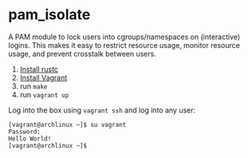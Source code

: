 # pam_isolate

A PAM module to lock users into cgroups/namespaces on (interactive) logins.
This makes it easy to restrict resource usage, monitor resource usage, and
prevent crosstalk between users.

1. [Install rustc](https://www.rust-lang.org/tools/install)
2. [Install Vagrant](https://developer.hashicorp.com/vagrant/downloads)
3. run `make`
4. run `vagrant up`

Log into the box using `vagrant ssh` and log into any user:

```shell
[vagrant@archlinux ~]$ su vagrant
Password:
Hello World!
[vagrant@archlinux ~]$
```
